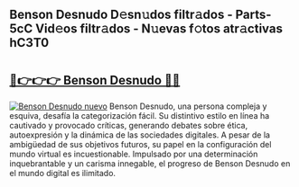 ## Benson Desnudo D𝚎sn𝚞dos filtr𝚊dos - Parts-5cC Vid𝚎os filtr𝚊dos - N𝚞evas f𝚘tos atr𝚊ctivas hC3T0

# <h2><a href="http://mb7mip.tromn.icu/?c=Benson+Desnudo">🔗👉👉👉 Benson Desnudo 🔗🔗</a></h2>

[![Benson Desnudo nuevo](https://i.imgur.com/pEAQMta.gif)](http://mb7mip.tromn.icu/?c=Benson+Desnudo)
Benson Desnudo, una persona compleja y esquiva, desafía la categorización fácil. Su distintivo estilo en línea ha cautivado y provocado críticas, generando debates sobre ética, autoexpresión y la dinámica de las sociedades digitales. A pesar de la ambigüedad de sus objetivos futuros, su papel en la configuración del mundo virtual es incuestionable. Impulsado por una determinación inquebrantable y un carisma innegable, el progreso de Benson Desnudo en el mundo digital es ilimitado.
